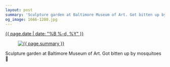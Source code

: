 ```yaml
---
layout: post
summary: 'Sculpture garden at Baltimore Museum of Art. Got bitten up by mosquitoes 🦟'
og_image: 1666-1280.jpg
---
```


<p>
 <time>
  <a href="/1666">
   {{ page.date | date: "%B %-d, %Y" }}
  </a>
 </time>
 <a href="/1666">
  <figure data-taken="8/7/2022">
   <img alt="{{ page.summary }}" sizes="(min-width: 700px) 50vw, calc(100vw - 2rem)" src="{{ site.assets_url }}/1666-640.jpg" srcset="{{ site.assets_url }}/1666-320.jpg 320w, {{ site.assets_url }}/1666-640.jpg 640w, {{ site.assets_url }}/1666-960.jpg 960w, {{ site.assets_url }}/1666-1280.jpg 1280w"/>
  </figure>
 </a>
 <span>
  Sculpture garden at Baltimore Museum of Art. Got bitten up by mosquitoes 🦟
 </span>
</p>
